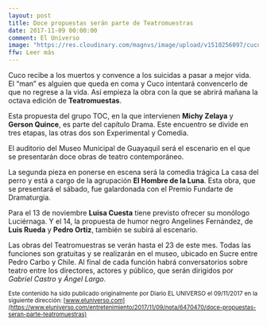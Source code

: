 ```yaml
---
layout: post
title: Doce propuestas serán parte de Teatromuestras
date: 2017-11-09 00:00:00
comment: El Universo
image: "https://res.cloudinary.com/magnvs/image/upload/v1510256097/cucos_bvrbob.jpg"
ffw: Leer más
---
```

Cuco recibe a los muertos y convence a los suicidas a pasar a mejor vida. El “man” es alguien que queda en coma y Cuco intentará convencerlo de que no regrese a la vida. Así empieza la obra con la que se abrirá mañana la octava edición de **Teatromuestas**.  

Esta propuesta del grupo TOC, en la que intervienen **Michy Zelaya** y **Gerson Quince**, es parte del capítulo Drama. Este encuentro se divide en tres etapas, las otras dos son Experimental y Comedia.  

El auditorio del Museo Municipal de Guayaquil será el escenario en el que se presentarán doce obras de teatro contemporáneo.  

La segunda pieza en ponerse en escena será la comedia trágica La casa del perro y está a cargo de la agrupación **El Hombre de la Luna**. Esta obra, que se presentará el sábado, fue galardonada con el Premio Fundarte de Dramaturgia.  

Para el 13 de noviembre **Luisa Cuesta** tiene previsto ofrecer su monólogo Luciérnaga. Y el 14, la propuesta de humor negro Angelines Fernández, de **Luis Rueda** y **Pedro Ortiz**, también se subirá al escenario.  

Las obras del Teatromuestras se verán hasta el 23 de este mes. Todas las funciones son gratuitas y se realizarán en el museo, ubicado en Sucre entre Pedro Carbo y Chile. Al final de cada función habrá conversatorios sobre teatro entre los directores, actores y público, que serán dirigidos por *Gabriel Castro* y *Ángel Largo*.   

<small>Este contenido ha sido publicado originalmente por Diario EL UNIVERSO el 09/11/2017 en la siguiente dirección: [www.eluniverso.com](https://www.eluniverso.com/entretenimiento/2017/11/09/nota/6470470/doce-propuestas-seran-parte-teatromuestras)</small>
